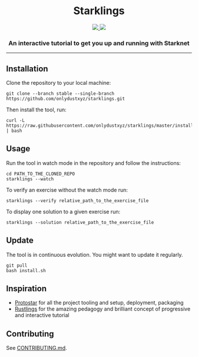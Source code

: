 <div align="center">
  <h1 align="center">Starklings</h1>
  <p align="center">
    <a href="https://discord.gg/onlydust">
        <img src="https://img.shields.io/badge/Discord-6666FF?style=for-the-badge&logo=discord&logoColor=white">
    </a>
    <a href="https://twitter.com/intent/follow?screen_name=onlydust_xyz">
        <img src="https://img.shields.io/badge/Twitter-1DA1F2?style=for-the-badge&logo=twitter&logoColor=white">
    </a>       
  </p>
  
  <h3 align="center">An interactive tutorial to get you up and running with Starknet</h3>
</div>

---

## Installation

Clone the repository to your local machine:

```shell
git clone --branch stable --single-branch https://github.com/onlydustxyz/starklings.git
```

Then install the tool, run:

```shell
curl -L https://raw.githubusercontent.com/onlydustxyz/starklings/master/install.sh | bash
```

## Usage

Run the tool in watch mode in the repository and follow the instructions:

```shell
cd PATH_TO_THE_CLONED_REPO
starklings --watch
```

To verify an exercise without the watch mode run:

```shell
starklings --verify relative_path_to_the_exercise_file
```

To display one solution to a given exercise run:

```shell
starklings --solution relative_path_to_the_exercise_file
```

## Update

The tool is in continuous evolution. You might want to update it regularly.

```shell
git pull
bash install.sh
```

## Inspiration

- [Protostar](https://github.com/software-mansion/protostar) for all the project tooling and setup, deployment, packaging
- [Rustlings](https://github.com/rust-lang/rustlings) for the amazing pedagogy and brilliant concept of progressive and interactive tutorial

## Contributing

See [CONTRIBUTING.md](CONTRIBUTING.md).
